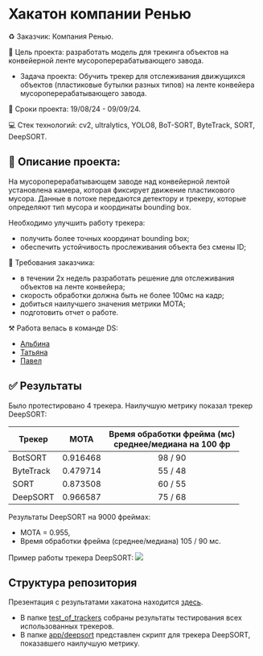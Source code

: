# Хакатон компании Ренью
♻️ Заказчик: Компания Ренью.

📑 Цель проекта: разработать модель для трекинга объектов на конвейерной ленте мусороперерабатывающего завода. 
   - Задача проекта:  Обучить трекер для отслеживания движущихся объектов (пластиковые бутылки разных типов) на ленте конвейера мусороперерабатывающего завода. 

📌 Сроки проекта: 19/08/24 - 09/09/24.

💻 Стек технологий: cv2, ultralytics, YOLO8, BoT-SORT, ByteTrack, SORT, DeepSORT.

## 📝 Описание проекта:
На мусороперерабатывающем заводе над конвейерной лентой установлена камера, которая фиксирует движение пластикового мусора. Данные в потоке передаются детектору и трекеру, которые определяют тип мусора и координаты bounding box.

Необходимо улучшить работу трекера:
- получить более точных координат bounding box;
- обеспечить устойчивость прослеживания объекта без смены ID;

📌 Требования заказчика:
* в течении 2х недель разработать решение для отслеживания объектов на ленте конвейера;
* скорость обработки должна быть не более 100мс на кадр;
* добиться наилучшего значения метрики MOTA;
* подготовить отчет о работе.

⚒️ Работа велась в команде DS:
- [Альбина](https://github.com/usaeva-a)
- [Татьяна](https://github.com/GilevaTanya) 
- [Павел](https://github.com/keyboardnorth) 

## ✅ Результаты
Было протестировано 4 трекера. Наилучшую метрику показал трекер DeepSORT: 

| Трекер | MOTA | Время обработки фрейма (мс) <br> среднее/медиана на 100 фр |
| --- | --- | :-: |
| BotSORT | 0.916468 | 98 / 90 |
| ByteTrack | 0.479714 | 55 / 48 |
| SORT | 0.873508 | 60 / 55 |
| DeepSORT | 0.966587 | 75 / 68 |

Результаты DeepSORT на 9000 фреймах: 
- MOTA = 0.955,
- Время обработки фрейма (среднее/медиана) 105 / 90 мс.

Пример работы трекера DeepSORT:
![](https://github.com/usaeva-a/renew_hackathon/blob/0245a033d1c6dbdf7176b266f00f1dc69487c217/pics/example.gif)

## Структура репозитория
Презентация с результатами хакатона находится [здесь](Renue_results.pptx).
- В папке [test_of_trackers](test_of_trackers) собраны результаты тестирования всех использованных трекеров.
- В папке [app/deepsort](app/deepsort) представлен скрипт для трекера DeepSORT, показавшего наилучшую метрику.
